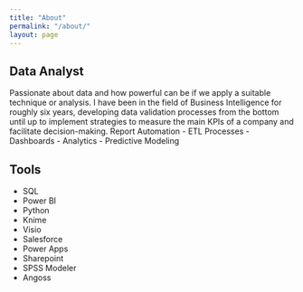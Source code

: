 ```yaml
---
title: "About"
permalink: "/about/"
layout: page
---
```


## Data Analyst

Passionate about data and how powerful can be if we apply a suitable technique or analysis.
I have been in the field of Business Intelligence for roughly six years, developing data validation processes from the bottom until up to implement strategies to measure the main KPIs of a company and facilitate decision-making.
Report Automation - ETL Processes - Dashboards - Analytics - Predictive Modeling

## Tools

 - SQL
 - Power BI
 - Python
 - Knime
 - Visio
 - Salesforce
 - Power Apps
 - Sharepoint
 - SPSS Modeler
 - Angoss

